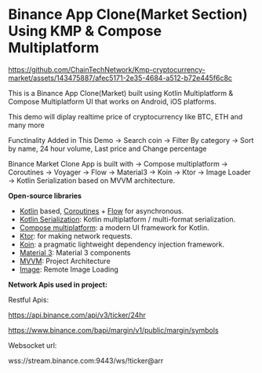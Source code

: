 # Binance App Clone(Market Section) Using KMP & Compose Multiplatform

https://github.com/ChainTechNetwork/Kmp-cryptocurrency-market/assets/143475887/afec5171-2e35-4684-a512-b72e445f6c8c

This is a Binance App Clone(Market) built using Kotlin Multiplatform & Compose Multiplatform UI that works on Android, iOS platforms.

This demo will diplay realtime price of cryptocurrency like BTC, ETH and many more

Functinality Added in This Demo
-> Search coin
-> Filter By category
-> Sort by name, 24 hour volume, Last price and Change percentage

Binance Market Clone App is built with 
-> Compose multiplatform
-> Coroutines
-> Voyager
-> Flow
-> Material3
-> Koin
-> Ktor
-> Image Loader
-> Kotlin Serialization based on MVVM architecture.

**Open-source libraries**

- [Kotlin](https://kotlinlang.org/) based, [Coroutines](https://github.com/Kotlin/kotlinx.coroutines) + [Flow](https://kotlin.github.io/kotlinx.coroutines/kotlinx-coroutines-core/kotlinx.coroutines.flow/) for asynchronous.
- [Kotlin Serialization](https://github.com/Kotlin/kotlinx.serialization): Kotlin multiplatform / multi-format serialization.
- [Compose multiplatform](https://github.com/JetBrains/compose-multiplatform): a modern UI framework for Kotlin.
- [Ktor](https://github.com/ktorio/ktor): for making network requests.
- [Koin](https://github.com/InsertKoinIO/koin): a pragmatic lightweight dependency injection framework.
- [Material 3](https://m3.material.io/components): Material 3 components
- [MVVM](https://github.com/ahmedeltaher/MVVM-Kotlin-Android-Architecture): Project Architecture
- [Image](https://github.com/qdsfdhvh/compose-imageloader): Remote Image Loading

**Network Apis used in project:**

Restful Apis:

<https://api.binance.com/api/v3/ticker/24hr>

<https://www.binance.com/bapi/margin/v1/public/margin/symbols>

Websocket url:

wss://stream.binance.com:9443/ws/!ticker@arr

